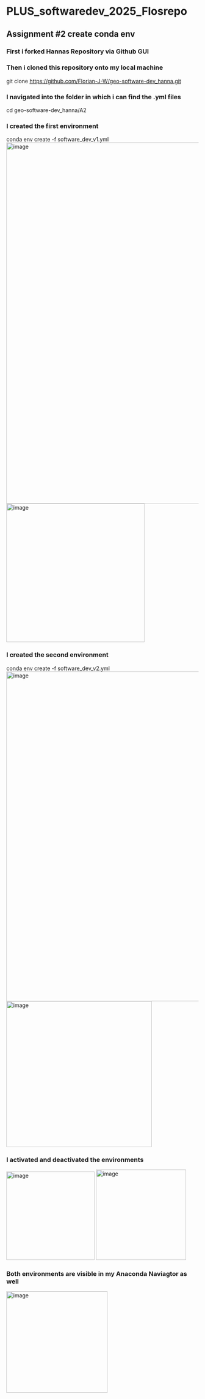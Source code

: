 # PLUS_softwaredev_2025_Flosrepo

## Assignment #2 create conda env


### First i forked Hannas Repository via Github GUI

### Then i cloned this repository onto my local machine 
git clone https://github.com/Florian-J-W/geo-software-dev_hanna.git

### I navigated into the folder in which i can find the .yml files
cd geo-software-dev_hanna/A2

### I created the first environment
conda env create -f software_dev_v1.yml
<img width="943" alt="image" src="https://github.com/user-attachments/assets/d49fc7a3-dacf-4df5-9ddd-a884b0de9818" />
<img width="362" alt="image" src="https://github.com/user-attachments/assets/c4c76185-7f79-4622-a325-71eef72d11a4" />


### I created the second environment 
conda env create -f software_dev_v2.yml
<img width="861" alt="image" src="https://github.com/user-attachments/assets/074d8f92-56d9-4310-aade-a9125a5eb8b8" />
<img width="381" alt="image" src="https://github.com/user-attachments/assets/51ca6e2d-8b9b-4513-9c64-962b5da6e352" />

### I activated and deactivated the environments
<img width="231" alt="image" src="https://github.com/user-attachments/assets/ce279fb4-dbb8-46fe-aa40-96f033baf489" />
<img width="236" alt="image" src="https://github.com/user-attachments/assets/af3051ab-173d-45df-84e6-6184cc45071d" />

### Both environments are visible in my Anaconda Naviagtor as well
<img width="265" alt="image" src="https://github.com/user-attachments/assets/e7fa0b3f-66c0-4a3f-8ca5-88ae03e1bb8f" />









